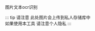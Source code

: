 图片文本ocr识别   
<my-image-text-ocr></my-image-text-ocr>



::: tip
请注意  此处图片会上传到私人存储库中  
如果使用本工具   请注意个人隐私
:::
